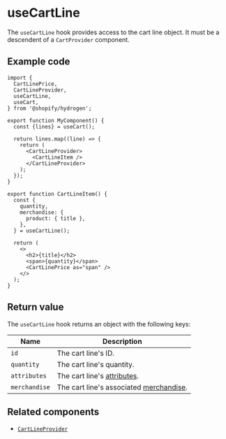 # useCartLine


The `useCartLine` hook provides access to the cart line object. It must be a descendent of a `CartProvider` component.

## Example code

```tsx
import {
  CartLinePrice,
  CartLineProvider,
  useCartLine,
  useCart,
} from '@shopify/hydrogen';

export function MyComponent() {
  const {lines} = useCart();

  return lines.map((line) => {
    return (
      <CartLineProvider>
        <CartLineItem />
      </CartLineProvider>
    );
  });
}

export function CartLineItem() {
  const {
    quantity,
    merchandise: {
      product: { title },
    },
  } = useCartLine();

  return (
    <>
      <h2>{title}</h2>
      <span>{quantity}</span>
      <CartLinePrice as="span" />
    </>
  );
}
```

## Return value

The `useCartLine` hook returns an object with the following keys:

| Name          | Description                             |
| ------------- | --------------------------------------- |
| `id`          | The cart line's ID.                     |
| `quantity`    | The cart line's quantity.               |
| `attributes`  | The cart line's [attributes](https://shopify.dev/api/storefront/latest/objects/cartline#field-cartline-attributes).             |
| `merchandise` | The cart line's associated [merchandise](https://shopify.dev/api/storefront/latest/objects/cartline#field-cartline-merchandise). |

## Related components

- [`CartLineProvider`](/docs/components/cart/cartprovider)
